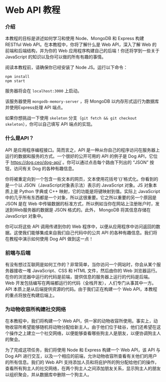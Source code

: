 # Web API 教程

### 介绍

本教程的目标是讲述如何学习和使用 Node、MongoDB 和 Express 构建 RESTful Web API。在本教程中，你将了解什么是 Web API，深入了解 Web 的前端和后端结构，并为你的 Web 应用程序构建自己的后端！你还将学到一些关于 JavaScript 的知识以及你可以做的所有有趣的事情。

阅读本教程前，请确保你已经安装了 Node JS。运行以下命令：

```
npm install
npm start
```

服务器将会在 `localhost:3000` 上启动。
 
该服务器使用 `mongodb-memory-server` ，将 MongoDB 以内存形式运行为数据库并使用Express处理 API 端点。

如果你想挑战一下使用 `skeleton` 分支（`git fetch && git checkout skeleton`），你可以自己填写 API 端点的实现。

### 什么是API？

API 是应用程序编程接口。简而言之，API 是一种从你自己的程序访问在服务器上运行的数据和服务的方式。一个很好的公开可用的 API 的例子是 Dog API，它位于 https://dog.ceo/dog-api/ 。你可以通过点击每个路由下列出的 “JSON” 按钮，访问有关 Dog 的各种有趣信息。

你将被重定向到一个包含一些文本的网页，文本使用花括号‘{}’格式化。你看到的是一个以 JSON（JavaScript对象表示法）表示的 JavaScript 对象。JS 对象本质上是 Python 字典或 C++ 映射，它的功能是将键映射到值。实际上 JavaScript 中的几乎所有东西都是一个对象，所以这很重要。它之所以重要的另一个原因是 JSON 是在 Web 中传输数据的标准方式，所以例如当你在网站上注册账户时，发送到Web服务器的数据是 JSON 格式的。此外， MongoDB 将其信息存储在 JavaScript 对象中。

你可以将这些 API 调用传递到你的 Web 程序中，以便从应用程序中访问返回的数据。这使我们能够集成来自我们自己代码中的公共 API 的各种有趣信息。我们将在教程中演示如何使用 Dog API 做到这一点！

### 前端与后端

有没有想过互联网是如何工作的？非常简单，当你访问一个网站时，你会从某个服务器接收一堆 JavaScript、CSS 和 HTML 文件，然后由你的 Web 浏览器运行。在你的浏览器中运行的代码是前端，提供信息的服务器上运行的代码是后端。Web 开发包括编写在两端都运行的代码（全栈开发），人们专门从事其中一方。API 本质上是从后端提供资源的代码。由于我们正在构建一个 Web API，本教程的重点将放在构建后端上。

### 为动物收容所构建社交网络

在本教程中，我们将构建一个 Web API，供一家的动物收容所使用。事实上，动物收容所希望能够随机将动物分配给新主人。由于他们位于硅谷，他们还希望在这个操作之上建立一个社交网络，以便能够查看哪些狗主人是朋友，以便协调狗主人的聚会。

为了完成这项任务，我们将使用 Node 和 Express 构建一个 Web API，该 API 与 Dog API 进行交互，以及一个相应的前端，允许动物收容所查看有关他们的用户的所有信息。我们的 Web API 支持添加人员和将庇护所的狗分配给他们的操作，查看所有狗主人的社交网络，在两个狗主人之间添加朋友关系，显示狗主人的朋友以组织聚会，并从数据库中删除一个狗主人。

